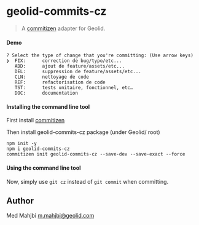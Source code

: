 # geolid-commits-cz
> A [commitizen](https://github.com/commitizen/cz-cli) adapter for Geolid.

#### Demo
```
? Select the type of change that you're committing: (Use arrow keys)
❯  FIX:      correction de bug/typo/etc...
   ADD:      ajout de feature/assets/etc...
   DEL:      suppression de feature/assets/etc...
   CLN:      nettoyage de code
   REF:      refactorisation de code
   TST:      tests unitaire, fonctionnel, etc…
   DOC:      documentation
```

#### Installing the command line tool

First install [commitizen](https://github.com/commitizen/cz-cli)

Then install geolid-commits-cz package (under Geolid/ root)
```
npm init -y
npm i geolid-commits-cz
commitizen init geolid-commits-cz --save-dev --save-exact --force
```

#### Using the command line tool
Now, simply use `git cz` instead of `git commit` when committing.

## Author
Med Mahjbi <m.mahjbi@geolid.com>

